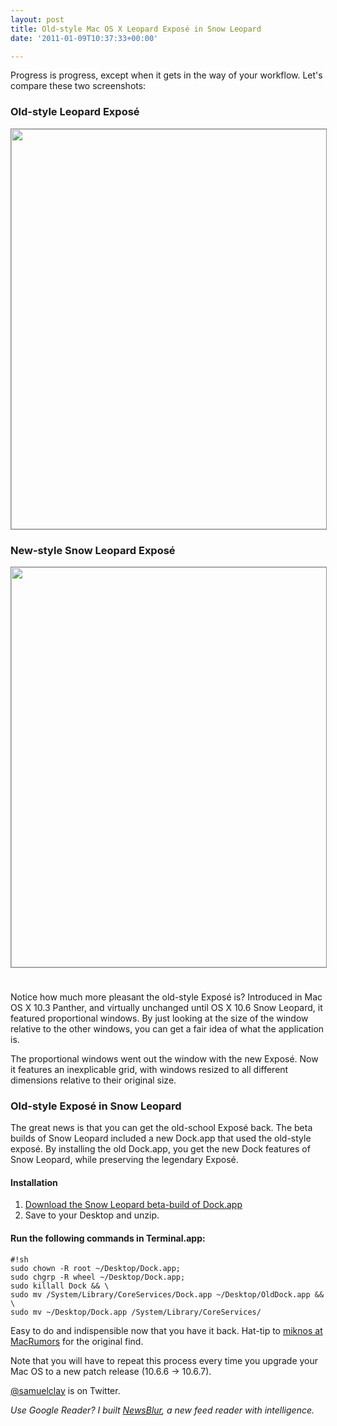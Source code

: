 ```yaml
---
layout: post
title: Old-style Mac OS X Leopard Exposé in Snow Leopard
date: '2011-01-09T10:37:33+00:00'

---
```

Progress is progress, except when it gets in the way of your workflow. Let's compare these two screenshots:

### Old-style Leopard Exposé
<img src="http://www.ofbrooklyn.com/media/photos/Screen_shot_2011-01-09_at_10.39.46_AM.png" width="640" style="border: 1px solid #909090;" />

### New-style Snow Leopard Exposé
<img src="http://www.ofbrooklyn.com/media/photos/Screen_shot_2011-01-09_at_10.59.03_AM.png" width="640" style="border: 1px solid #909090; margin-bottom: 24px;" />

Notice how much more pleasant the old-style Exposé is? Introduced in Mac OS X 10.3 Panther, and virtually unchanged until OS X 10.6 Snow Leopard, it featured proportional windows. By just looking at the size of the window relative to the other windows, you can get a fair idea of what the application is.

The proportional windows went out the window with the new Exposé. Now it features an inexplicable grid, with windows resized to all different dimensions relative to their original size. 

### Old-style Exposé in Snow Leopard

The great news is that you can get the old-school Exposé back. The beta builds of Snow Leopard included a new Dock.app that used the old-style exposé. By installing the old Dock.app, you get the new Dock features of Snow Leopard, while preserving the legendary Exposé.

#### Installation

1. [Download the Snow Leopard beta-build of Dock.app](http://www.ofbrooklyn.com/media/photos/Dock.app.zip)
1. Save to your Desktop and unzip.

#### Run the following commands in Terminal.app:

    #!sh
    sudo chown -R root ~/Desktop/Dock.app;
    sudo chgrp -R wheel ~/Desktop/Dock.app;
    sudo killall Dock && \
    sudo mv /System/Library/CoreServices/Dock.app ~/Desktop/OldDock.app && \
    sudo mv ~/Desktop/Dock.app /System/Library/CoreServices/

Easy to do and indispensible now that you have it back. Hat-tip to [miknos at MacRumors](http://forums.macrumors.com/showthread.php?t=869611) for the original find.

Note that you will have to repeat this process every time you upgrade your Mac OS to a new patch release (10.6.6 -> 10.6.7).

[@samuelclay](http://twitter.com/samuelclay) is on Twitter.

<i>Use Google Reader? I built [NewsBlur](http://www.newsblur.com), a new feed reader with intelligence.</i>
